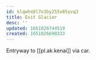 ```yaml
---
id: klqwhx0l7o3by255v85yvq3
title: Exit Glacier
desc: ''
updated: 1651026744519
created: 1651026690333
---
```


Entryway to [[pl.ak.kenai]] via car.